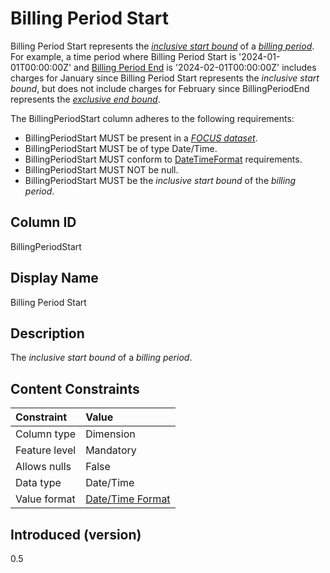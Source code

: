 # Billing Period Start

Billing Period Start represents the [*inclusive start bound*](#glossary:inclusivestartbound) of a [*billing period*](#glossary:billing-period). For example, a time period where Billing Period Start is '2024-01-01T00:00:00Z' and [Billing Period End](#billingperiodend) is '2024-02-01T00:00:00Z' includes charges for January since Billing Period Start represents the *inclusive start bound*, but does not include charges for February since BillingPeriodEnd represents the [*exclusive end bound*](#glossary:exclusiveendbound).

The BillingPeriodStart column adheres to the following requirements:

* BillingPeriodStart MUST be present in a [*FOCUS dataset*](#glossary:FOCUS-dataset).
* BillingPeriodStart MUST be of type Date/Time.
* BillingPeriodStart MUST conform to [DateTimeFormat](#date/timeformat) requirements.
* BillingPeriodStart MUST NOT be null.
* BillingPeriodStart MUST be the *inclusive start bound* of the *billing period*.

## Column ID

BillingPeriodStart

## Display Name

Billing Period Start

## Description

The *inclusive start bound* of a *billing period*.

## Content Constraints

| Constraint      | Value                                |
|:----------------|:-------------------------------------|
| Column type     | Dimension                            |
| Feature level   | Mandatory                            |
| Allows nulls    | False                                |
| Data type       | Date/Time                            |
| Value format    | [Date/Time Format](#date/timeformat) |

## Introduced (version)

0.5
